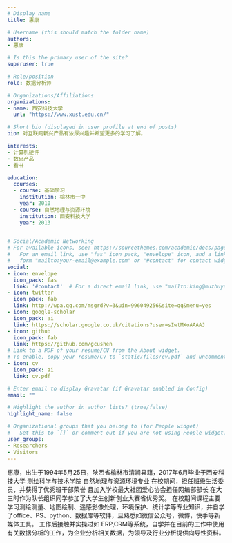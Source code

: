 ```yaml
---
# Display name
title: 惠康

# Username (this should match the folder name)
authors:
- 惠康

# Is this the primary user of the site?
superuser: true

# Role/position
role: 数据分析师

# Organizations/Affiliations
organizations:
- name: 西安科技大学
  url: "https://www.xust.edu.cn/"

# Short bio (displayed in user profile at end of posts)
bio: 对互联网新兴产品有浓厚兴趣并希望更多的学习了解。

interests:
- 计算机硬件
- 数码产品
- 看书

education:
  courses:
  - course: 基础学习
    institution: 榆林市一中
    year: 2010
  - course: 自然地理与资源环境
    institution: 西安科技大学
    year: 2013
  

# Social/Academic Networking
# For available icons, see: https://sourcethemes.com/academic/docs/page-builder/#icons
#   For an email link, use "fas" icon pack, "envelope" icon, and a link in the
#   form "mailto:your-email@example.com" or "#contact" for contact widget.
social:
- icon: envelope
  icon_pack: fas
  link: '#contact'  # For a direct email link, use "mailto:king@muzhuyu.com".
- icon: twitter
  icon_pack: fab
  link: http://wpa.qq.com/msgrd?v=3&uin=996049256&site=qq&menu=yes
- icon: google-scholar
  icon_pack: ai
  link: https://scholar.google.co.uk/citations?user=sIwtMXoAAAAJ
- icon: github
  icon_pack: fab
  link: https://github.com/gcushen
# Link to a PDF of your resume/CV from the About widget.
# To enable, copy your resume/CV to `static/files/cv.pdf` and uncomment the lines below.
- icon: cv
  icon_pack: ai
  link: cv.pdf

# Enter email to display Gravatar (if Gravatar enabled in Config)
email: ""

# Highlight the author in author lists? (true/false)
highlight_name: false

# Organizational groups that you belong to (for People widget)
#   Set this to `[]` or comment out if you are not using People widget.
user_groups:
- Researchers
- Visitors
---
```


惠康，出生于1994年5月25日，陕西省榆林市清涧县籍，2017年6月毕业于西安科技大学 测绘科学与技术学院 自然地理与资源环境专业
在校期间，担任班级生活委员，并获得了优秀班干部荣誉  且加入学校最大社团爱心协会担任网编部部长 在大三时作为队长组织同学参加了大学生创新创业大赛省优秀奖。
在校期间课程主要学习测绘测量、地图绘制、遥感影像处理，环境保护、统计学等专业知识，并自学了office、PS、python、数据库等软件，且熟悉如微信公众号，微博，快手等新媒体工具。
工作后接触并实操过如 ERP,CRM等系统，自学并在目前的工作中使用有关数据分析的工作，为企业分析相关数据，为领导及行业分析提供向导性资料。
